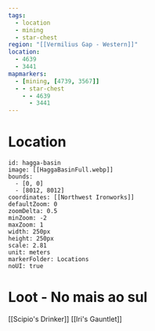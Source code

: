 ```yaml
---
tags:
  - location
  - mining
  - star-chest
region: "[[Vermilius Gap - Western]]"
location:
  - 4639
  - 3441
mapmarkers:
  - [mining, [4739, 3567]]
  - - star-chest
    - - 4639
      - 3441
---
```

# Location
```leaflet
id: hagga-basin
image: [[HaggaBasinFull.webp]]
bounds:
  - [0, 0]
  - [8012, 8012]
coordinates: [[Northwest Ironworks]]
defaultZoom: 0
zoomDelta: 0.5
minZoom: -2
maxZoom: 1
width: 250px
height: 250px
scale: 2.81
unit: meters
markerFolder: Locations
noUI: true
```
# Loot - No mais ao sul
[[Scipio's Drinker]]
[[Iri's Gauntlet]]
